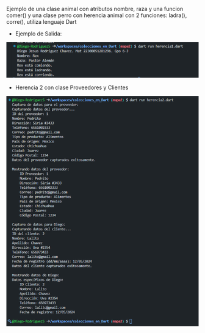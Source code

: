 Ejemplo de una clase animal con atributos nombre, raza y una funcion comer()
y una clase perro con herencia animal con 2 funciones: ladra(), corre(), utiliza lenguaje Dart

- Ejemplo de Salida:

![alt text](image-1.png)

- Herencia 2 con clase Proveedores y Clientes

![alt text](image-2.png)